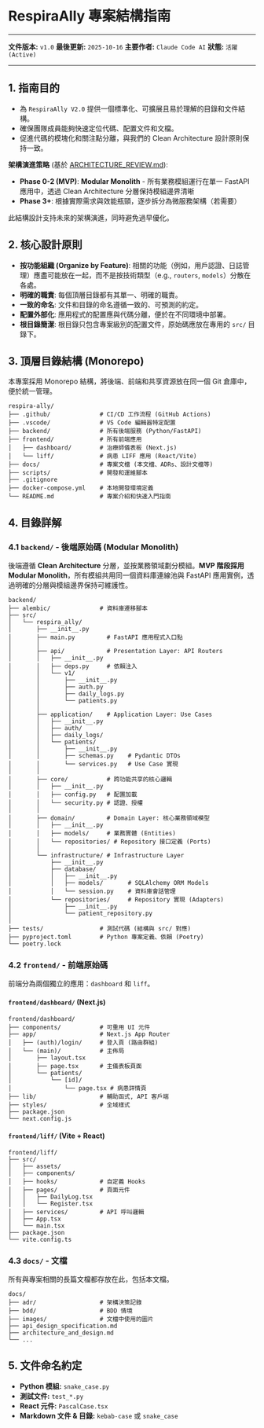 # RespiraAlly 專案結構指南

---

**文件版本:** `v1.0`
**最後更新:** `2025-10-16`
**主要作者:** `Claude Code AI`
**狀態:** `活躍 (Active)`

---

## 1. 指南目的

*   為 `RespiraAlly V2.0` 提供一個標準化、可擴展且易於理解的目錄和文件結構。
*   確保團隊成員能夠快速定位代碼、配置文件和文檔。
*   促進代碼的模塊化和關注點分離，與我們的 Clean Architecture 設計原則保持一致。

**架構演進策略** (基於 [ARCHITECTURE_REVIEW.md](./ARCHITECTURE_REVIEW.md)):
- **Phase 0-2 (MVP)**: **Modular Monolith** - 所有業務模組運行在單一 FastAPI 應用中，透過 Clean Architecture 分層保持模組邊界清晰
- **Phase 3+**: 根據實際需求與效能瓶頸，逐步拆分為微服務架構（若需要）

此結構設計支持未來的架構演進，同時避免過早優化。

## 2. 核心設計原則

*   **按功能組織 (Organize by Feature)**: 相關的功能（例如，用戶認證、日誌管理）應盡可能放在一起，而不是按技術類型（e.g., `routers`, `models`）分散在各處。
*   **明確的職責**: 每個頂層目錄都有其單一、明確的職責。
*   **一致的命名**: 文件和目錄的命名遵循一致的、可預測的約定。
*   **配置外部化**: 應用程式的配置應與代碼分離，便於在不同環境中部署。
*   **根目錄簡潔**: 根目錄只包含專案級別的配置文件，原始碼應放在專用的 `src/` 目錄下。

## 3. 頂層目錄結構 (Monorepo)

本專案採用 Monorepo 結構，將後端、前端和共享資源放在同一個 Git 倉庫中，便於統一管理。

```plaintext
respira-ally/
├── .github/              # CI/CD 工作流程 (GitHub Actions)
├── .vscode/              # VS Code 編輯器特定配置
├── backend/              # 所有後端服務 (Python/FastAPI)
├── frontend/             # 所有前端應用
│   ├── dashboard/        # 治療師儀表板 (Next.js)
│   └── liff/             # 病患 LIFF 應用 (React/Vite)
├── docs/                 # 專案文檔 (本文檔、ADRs、設計文檔等)
├── scripts/              # 開發和運維腳本
├── .gitignore
├── docker-compose.yml    # 本地開發環境定義
└── README.md             # 專案介紹和快速入門指南
```

## 4. 目錄詳解

### 4.1 `backend/` - 後端原始碼 (Modular Monolith)

後端遵循 **Clean Architecture** 分層，並按業務領域劃分模組。**MVP 階段採用 Modular Monolith**，所有模組共用同一個資料庫連線池與 FastAPI 應用實例，透過明確的分層與模組邊界保持可維護性。

```plaintext
backend/
├── alembic/              # 資料庫遷移腳本
├── src/
│   └── respira_ally/
│       ├── __init__.py
│       ├── main.py         # FastAPI 應用程式入口點
│       │
│       ├── api/            # Presentation Layer: API Routers
│       │   ├── __init__.py
│       │   ├── deps.py     # 依賴注入
│       │   └── v1/
│       │       ├── __init__.py
│       │       ├── auth.py
│       │       ├── daily_logs.py
│       │       └── patients.py
│       │
│       ├── application/    # Application Layer: Use Cases
│       │   ├── __init__.py
│       │   ├── auth/
│       │   ├── daily_logs/
│       │   └── patients/
│       │       ├── __init__.py
│       │       ├── schemas.py    # Pydantic DTOs
│       │       └── services.py   # Use Case 實現
│       │
│       ├── core/           # 跨功能共享的核心邏輯
│       │   ├── __init__.py
│       │   ├── config.py   # 配置加載
│       │   └── security.py # 認證、授權
│       │
│       ├── domain/         # Domain Layer: 核心業務領域模型
│       │   ├── __init__.py
│       │   ├── models/     # 業務實體 (Entities)
│       │   └── repositories/ # Repository 接口定義 (Ports)
│       │
│       └── infrastructure/ # Infrastructure Layer
│           ├── __init__.py
│           ├── database/
│           │   ├── __init__.py
│           │   ├── models/       # SQLAlchemy ORM Models
│           │   └── session.py    # 資料庫會話管理
│           └── repositories/     # Repository 實現 (Adapters)
│               ├── __init__.py
│               └── patient_repository.py
│
├── tests/                # 測試代碼 (結構與 src/ 對應)
├── pyproject.toml        # Python 專案定義、依賴 (Poetry)
└── poetry.lock
```

### 4.2 `frontend/` - 前端原始碼

前端分為兩個獨立的應用：`dashboard` 和 `liff`。

#### `frontend/dashboard/` (Next.js)
```plaintext
frontend/dashboard/
├── components/           # 可重用 UI 元件
├── app/                  # Next.js App Router
│   ├── (auth)/login/     # 登入頁 (路由群組)
│   └── (main)/           # 主佈局
│       ├── layout.tsx
│       ├── page.tsx      # 主儀表板頁面
│       └── patients/
│           └── [id]/
│               └── page.tsx # 病患詳情頁
├── lib/                  # 輔助函式, API 客戶端
├── styles/               # 全域樣式
├── package.json
└── next.config.js
```

#### `frontend/liff/` (Vite + React)
```plaintext
frontend/liff/
├── src/
│   ├── assets/
│   ├── components/
│   ├── hooks/            # 自定義 Hooks
│   ├── pages/            # 頁面元件
│   │   ├── DailyLog.tsx
│   │   └── Register.tsx
│   ├── services/         # API 呼叫邏輯
│   ├── App.tsx
│   └── main.tsx
├── package.json
└── vite.config.ts
```

### 4.3 `docs/` - 文檔
所有與專案相關的長篇文檔都存放在此，包括本文檔。
```plaintext
docs/
├── adr/                  # 架構決策記錄
├── bdd/                  # BDD 情境
├── images/               # 文檔中使用的圖片
├── api_design_specification.md
├── architecture_and_design.md
└── ...
```

## 5. 文件命名約定

*   **Python 模組:** `snake_case.py`
*   **測試文件:** `test_*.py`
*   **React 元件:** `PascalCase.tsx`
*   **Markdown 文件 & 目錄:** `kebab-case` 或 `snake_case`
